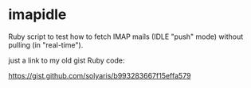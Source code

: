 # imapidle

Ruby script to test how to fetch IMAP mails (IDLE "push" mode) without pulling (in "real-time").

just a link to my old gist Ruby code:

https://gist.github.com/solyaris/b993283667f15effa579



